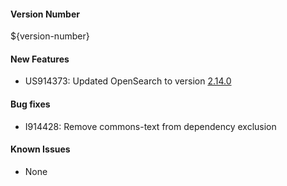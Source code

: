 #### Version Number
${version-number}

#### New Features
- US914373: Updated OpenSearch to version [2.14.0](https://opensearch.org/versions/opensearch-2-14-0.html)

#### Bug fixes
- I914428: Remove commons-text from dependency exclusion

#### Known Issues
- None
